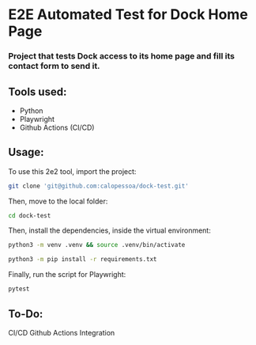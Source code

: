 # E2E Automated Test for Dock Home Page

### Project that tests Dock access to its home page and fill its contact form to send it.

## Tools used:
- Python
- Playwright
- Github Actions (CI/CD)


## Usage:

To use this 2e2 tool, import the project:

```bash
git clone 'git@github.com:calopessoa/dock-test.git'
```
Then, move to the local folder:

```bash
cd dock-test
```
Then, install the dependencies, inside the virtual environment:

```bash
python3 -m venv .venv && source .venv/bin/activate
```
```bash
python3 -m pip install -r requirements.txt
```

Finally, run the script for Playwright:

```bash
pytest
```

## To-Do:

CI/CD Github Actions Integration
